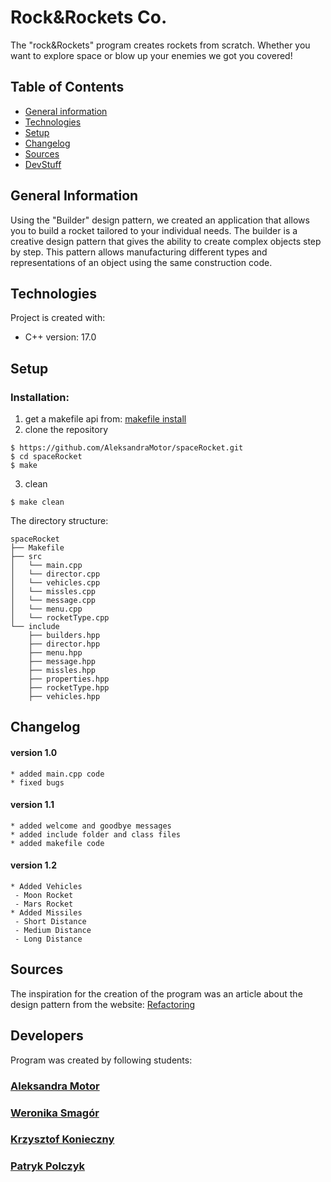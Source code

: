 # Rock&Rockets Co.

The "rock&Rockets" program creates rockets from scratch. Whether you want to explore space or blow up your enemies we got you covered!

## Table of Contents

* [General information](#general-information)
* [Technologies](#technologies)
* [Setup](#setup)
* [Changelog](#changelog)
* [Sources](#sources)
* [DevStuff](#developers)

## General Information
 
  Using the "Builder" design pattern, we created an application that allows you to build a rocket tailored to your individual needs.
  The builder is a creative design pattern that gives the ability to create complex objects step by step. This pattern allows manufacturing different types and representations of an object using the same construction code.
## Technologies

  Project is created with:
  * C++ version: 17.0

## Setup
### Installation:
 1. get a makefile api from: [makefile install](https://www.gnu.org/software/make/)
 2. clone the repository 
 ```
 $ https://github.com/AleksandraMotor/spaceRocket.git
 $ cd spaceRocket
 $ make
 ``` 
 3. clean 
 ``` 
 $ make clean
 ``` 
 
The directory structure:
```
spaceRocket
├── Makefile
├── src
│   └── main.cpp
│   └── director.cpp
│   └── vehicles.cpp
│   └── missles.cpp
│   └── message.cpp
│   └── menu.cpp
│   └── rocketType.cpp
└── include
    ├── builders.hpp
    ├── director.hpp
    ├── menu.hpp
    ├── message.hpp
    ├── missles.hpp
    ├── properties.hpp
    ├── rocketType.hpp
    ├── vehicles.hpp
```

## Changelog

  #### version 1.0
    * added main.cpp code
    * fixed bugs
  
  #### version 1.1
    * added welcome and goodbye messages
    * added include folder and class files
    * added makefile code
  #### version 1.2 
    * Added Vehicles
     - Moon Rocket
     - Mars Rocket
    * Added Missiles
     - Short Distance
     - Medium Distance
     - Long Distance
## Sources

  The inspiration for the creation of the program was an article about the design pattern from the website:
[Refactoring](https://refactoring.guru/pl/design-patterns/builder?fbclid=IwAR1rcdXvBowsoDcANUUvhslLGe2IGXwATqt070e-DtIxNwmpw37gZfWRLNA)

## Developers

  Program was created by following students:
### [Aleksandra Motor](https://github.com/AleksandraMotor)
### [Weronika Smagór](https://github.com/werooloo)
### [Krzysztof Konieczny](https://github.com/Linarian235)
### [Patryk Polczyk](https://github.com/ppolczyk)
